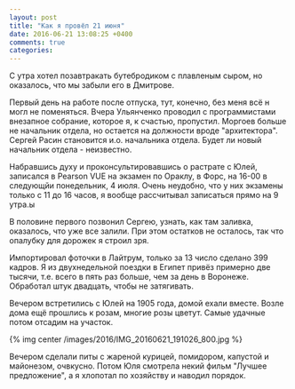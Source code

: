 ```yaml
---
layout: post
title: "Как я провёл 21 июня"
date: 2016-06-21 13:08:25 +0400
comments: true
categories: 
---
```

С утра хотел позавтракать бутебродиком с плавленым сыром, но оказалось, что мы забыли его в Дмитрове.

Первый день на работе после отпуска, тут, конечно, без меня всё н могл не поменяться. Вчера Ульянченко проводил с программистами внезапное собрание, которое я, к счастью, пропустил. Моргоев больше не начальник отдела, но остается на должности вроде "архитектора". Сергей Расин становится и.о. начальника отдела. Будет ли новый начальник отдела - неизвестно.

Набравшись духу и проконсультировавшись о растрате с Юлей, записался в Pearson VUE на экзамен по Ораклу, в Форс, на 16-00 в следующйи понедельник, 4 июля. Очень неудобно, что у них экзамены только с 11 до 16 часов, я вообще рассчитывал записаться прямо на 9 утра.ы 

В половине первого позвонил Сергею, узнать, как там заливка, оказалось, что уже все залили. При этом остатков не осталось, так что опалубку для дорожек я строил зря.

Импортировал фоточки в Лайтрум, только за 13 число сделано 399 кадров. Я из двухнедельной поездки в Египет привёз примерно две тысячи, т.е. всего в пять раз больше, чем за день в Воронеже. Обработал штук двадцать, чтобы не затягивать.

Вечером встретились с Юлей на 1905 года, домой ехали вместе. Возле дома ещё прошлись к розам, многие розы цветут. Самые удачные потом отсадим на участок.

{% img center /images/2016/IMG_20160621_191026_800.jpg %}

Вечером сделали питы с жареной курицей, помидором, капустой и майонезом, очвкусно. Потом Юля смотрела некий фильм "Лучшее предложение", а я хлопотал по хозяйству и наводил порядок.
